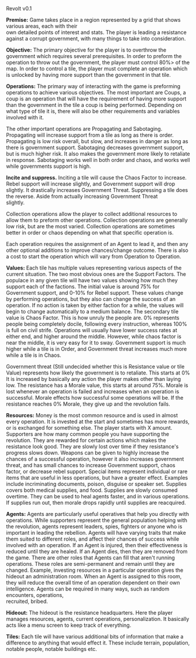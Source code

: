 Revolt v0.1

<b>Premise:</b>
Game takes place in a region represented by a grid that shows various areas, each with their 	
own detailed points of interest and stats. The player is leading a resistance against a corrupt 
government, with many things to take into consideration.

<b>Objective:</b>
The primary objective for the player is to overthrow the government which requires several
prerequisites. In order to preform the operation to throw out the government, the player must
control 80%> of the map. In order to control a tile, the player must complete an operation
which is unlocked by having more support than the government in that tile.

<b>Operations:</b>
The primary way of interacting with the game is preforming operations to achieve various
objectives. The most important are Coups, a coup is an operation that will have the
requirement of having more support than the government in the tile a coup is being
performed. Depending on what type of tile it is, there will also be other requirements and
variables involved with it. 

The other important operations are Propagating and Sabotaging.
Propagating will increase support from a tile as long as there is order. Propagating is low
risk overall, but slow, and increases in danger as long as there is government support.
Sabotaging decreases government support, but is much higher risk. It also makes the 
government more likely to retaliate in response. Sabotaging works well in both order and
chaos, and works well while governments support is high.

<b>Incite and suppress.</b>
Inciting a tile will cause the Chaos Factor to increase. Rebel support will increase slightly,
and Government support will drop slightly. It drastically increases Government Threat.
Suppressing a tile does the reverse. Aside from actually increasing Government Threat 	
slightly.

Collection operations allow the player to collect additional resources to allow them to
preform other operations. Collection operations are generally low risk, but are the most
varied. Collection operations are sometimes better in order or chaos depending on what that
specific operation is.

Each operation requires the assignment of an Agent to lead it, and then any other optional
additions to improve chances/change outcome. There is also a cost to start the operation
which will vary from Operation to Operation.

<b>Values:</b>
Each tile has multiple values representing various aspects of the current situation. The two
most obvious ones are the Support Factors. The populace in any given tile will have two
values showing how much they support each of the factions. The initial value is around 75%
for Government support, and 0-10% for Rebel support. These values change by performing
operations, but they also can change the success of an operation. If no action is taken by
either faction for a while, the values will begin to change automatically to a medium
balance.
The secondary tile value is Chaos Factor. This is how unruly the people are. 0% represents
people being completely docile, following every instruction, whereas 100% is full on civil
strife. Operations will usually have lower success rates at either end, and higher around the
middle. However, while chaos factor is near the middle, it is very easy for it to sway.
Government support is much higher while a tile is in Order, and Government threat
increases much more while a tile is in Chaos.
	
Government threat (Still undecided whether this is Resistance value or tile Value)
represents how likely the government is to retaliate. This starts at 0% It is increased by
basically any action the player makes other than laying low. 
The resistance has a Morale value, this starts at around 75%. Morale is lost whenever an
operation is failed and increases when an operation is successful. Morale effects how
successful some operations will be. If the resistance reaches 0% Morale, they give up and
the revolution fails.

<b>Resources:</b>
Money is the most common resource and is used in almost every operation. It is invested at
the start and sometimes has more rewards, or is exchanged for something else. The player
starts with X amount.
Supporters are how many common people you have supporting the revolution. They are
rewarded for certain actions which makes the resistance look good. They are slowly lost
over time if they resistance's progress slows down. 
Weapons can be given to highly increase the chances of a successful operation, however
it also increases government threat, and has small chances to increase Government
support, chaos factor, or decrease rebel support. 
Special items represent individual or rare items that are useful in less operations, but have a
greater effect. Examples include incriminating documents, poison, disguise or speaker set.
Supplies covers both medical supplies, and food. Supplies are slowly consumed overtime.
They can be used to heal agents faster, and in various operations. If supplies run out, then 
morale drops rapidly until supplies are reacquired. 

<b>Agents:</b>
Agents are particularly useful operatives that help you directly with operations. While
supporters represent the general population helping with the revolution, agents represent
leaders, spies, fighters or anyone who is important in leading the rebellion. Agents will
have varying traits that make them suited to different roles, and affect their chances of
success while involved with an operation. If an Agent is injured, then their effectiveness is
reduced until they are healed. If an Agent dies, then they are removed from the game. There
are other roles that Agents can fill that aren't running operations. These roles are
semi-permanent and remain until they are changed. Example, investing resources in a	
particular operation gives the hideout an administration room. When an Agent is assigned
to this room, they will reduce the overall time of an operation dependent on their own
intelligence. Agents can be required in many ways, such as random encounters, operations,	
recruited, bribed.

<b>Hideout:</b>
The hideout is the resistance headquarters. Here the player manages resources, agents, 
current operations, personalization. It basically acts like a menu screen to keep track of 
everything.

<b>Tiles:</b>
Each tile will have various additional bits of information that make a difference to anything
that would effect it. These include terrain, population, notable people, notable buildings etc.     
